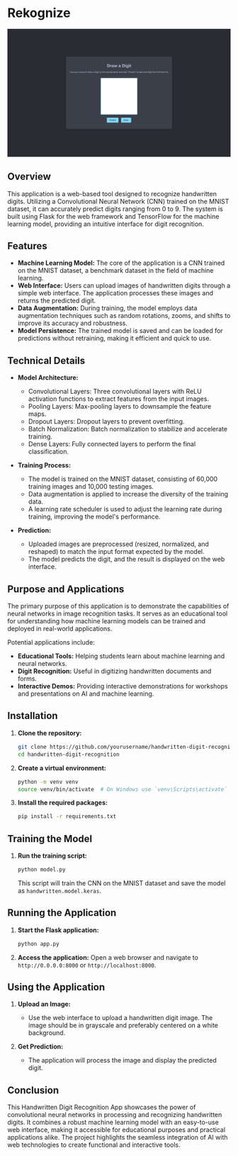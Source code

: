 # Rekognize
![Handwritten Digit Recognition App Homepage](Demo/demo.png)

## Overview

This application is a web-based tool designed to recognize handwritten digits. Utilizing a Convolutional Neural Network (CNN) trained on the MNIST dataset, it can accurately predict digits ranging from 0 to 9. The system is built using Flask for the web framework and TensorFlow for the machine learning model, providing an intuitive interface for digit recognition.

## Features

- **Machine Learning Model:** The core of the application is a CNN trained on the MNIST dataset, a benchmark dataset in the field of machine learning.
- **Web Interface:** Users can upload images of handwritten digits through a simple web interface. The application processes these images and returns the predicted digit.
- **Data Augmentation:** During training, the model employs data augmentation techniques such as random rotations, zooms, and shifts to improve its accuracy and robustness.
- **Model Persistence:** The trained model is saved and can be loaded for predictions without retraining, making it efficient and quick to use.

## Technical Details

- **Model Architecture:**
  - Convolutional Layers: Three convolutional layers with ReLU activation functions to extract features from the input images.
  - Pooling Layers: Max-pooling layers to downsample the feature maps.
  - Dropout Layers: Dropout layers to prevent overfitting.
  - Batch Normalization: Batch normalization to stabilize and accelerate training.
  - Dense Layers: Fully connected layers to perform the final classification.

- **Training Process:**
  - The model is trained on the MNIST dataset, consisting of 60,000 training images and 10,000 testing images.
  - Data augmentation is applied to increase the diversity of the training data.
  - A learning rate scheduler is used to adjust the learning rate during training, improving the model's performance.

- **Prediction:**
  - Uploaded images are preprocessed (resized, normalized, and reshaped) to match the input format expected by the model.
  - The model predicts the digit, and the result is displayed on the web interface.

## Purpose and Applications

The primary purpose of this application is to demonstrate the capabilities of neural networks in image recognition tasks. It serves as an educational tool for understanding how machine learning models can be trained and deployed in real-world applications.

Potential applications include:
- **Educational Tools:** Helping students learn about machine learning and neural networks.
- **Digit Recognition:** Useful in digitizing handwritten documents and forms.
- **Interactive Demos:** Providing interactive demonstrations for workshops and presentations on AI and machine learning.

## Installation

1. **Clone the repository:**
    ```sh
    git clone https://github.com/yourusername/handwritten-digit-recognition.git
    cd handwritten-digit-recognition
    ```

2. **Create a virtual environment:**
    ```sh
    python -m venv venv
    source venv/bin/activate  # On Windows use `venv\Scripts\activate`
    ```

3. **Install the required packages:**
    ```sh
    pip install -r requirements.txt
    ```

## Training the Model

1. **Run the training script:**
    ```sh
    python model.py
    ```
   This script will train the CNN on the MNIST dataset and save the model as `handwritten.model.keras`.

## Running the Application

1. **Start the Flask application:**
    ```sh
    python app.py
    ```

2. **Access the application:**
   Open a web browser and navigate to `http://0.0.0.0:8000` or `http://localhost:8000`.

## Using the Application

1. **Upload an Image:**
   - Use the web interface to upload a handwritten digit image. The image should be in grayscale and preferably centered on a white background.

2. **Get Prediction:**
   - The application will process the image and display the predicted digit.

## Conclusion

This Handwritten Digit Recognition App showcases the power of convolutional neural networks in processing and recognizing handwritten digits. It combines a robust machine learning model with an easy-to-use web interface, making it accessible for educational purposes and practical applications alike. The project highlights the seamless integration of AI with web technologies to create functional and interactive tools.
